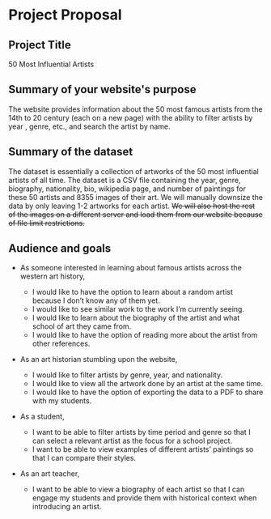 # Project Proposal


## Project Title
50 Most Influential Artists

## Summary of your website's purpose
The website provides information about the 50 most famous artists from the 14th to 20 century (each on a new page) with the ability to filter artists by year , genre, etc., and search the artist by name.

## Summary of the dataset
The dataset is essentially a collection of artworks of the 50 most influential artists of all time. The dataset is a CSV file containing the year, genre, biography, nationality, bio, wikipedia page, and number of paintings for these 50 artists and 8355 images of their art. We will manually downsize the data by only leaving 1-2 artworks for each artist. ~~We will also host the rest of the images on a different server and load them from our website because of file limit restrictions.~~

## Audience and goals

- As someone interested in learning about famous artists across the western art history,
  - I would like to have the option to learn about a random artist because I don’t know any of them yet.
  - I would like to see similar work to the work I’m currently seeing.
  - I would like to learn about the biography of the artist and what school of art they came from.
  - I would like to have the option of reading more about the artist from other references.


- As an art historian stumbling upon the website,
  - I would like to filter artists by genre, year, and nationality.
  - I would like to view all the artwork done by an artist at the same time.
  - I would like to have the option of exporting the data to a PDF to share with my students.


- As a student, 
  - I want to be able to filter artists by time period and genre so that I can select a relevant artist as the focus for a school project.
  - I want to be able to view examples of different artists’ paintings so that I can compare their styles.

- As an art teacher, 
  - I want to be able to view a biography of each artist so that I can engage my students and provide them with historical context when introducing an artist.
